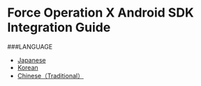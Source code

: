 # Force Operation X Android SDK Integration Guide

###LANGUAGE
* [Japanese](./lang/ja/README.md)
* [Korean](./lang/ko/README.md)
* [Chinese（Traditional）](./lang/zh-tw/README.md)
